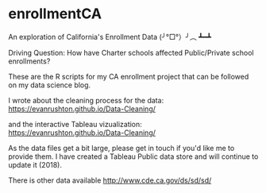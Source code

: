 # enrollmentCA
An exploration of California's Enrollment Data   (╯°□°）╯︵ ┻━┻

Driving Question: How have Charter schools affected Public/Private school enrollments?

These are the R scripts for my CA enrollment project that can be followed on my data science blog.

I wrote about the cleaning process for the data: https://evanrushton.github.io/Data-Cleaning/

and the interactive Tableau vizualization: https://evanrushton.github.io/Data-Cleaning/

As the data files get a bit large, please get in touch if you'd like me to provide them. I have created a Tableau Public data store and will continue to update it (2018).

There is other data available http://www.cde.ca.gov/ds/sd/sd/
